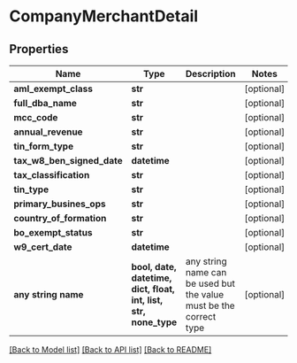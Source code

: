 # CompanyMerchantDetail


## Properties
Name | Type | Description | Notes
------------ | ------------- | ------------- | -------------
**aml_exempt_class** | **str** |  | [optional] 
**full_dba_name** | **str** |  | [optional] 
**mcc_code** | **str** |  | [optional] 
**annual_revenue** | **str** |  | [optional] 
**tin_form_type** | **str** |  | [optional] 
**tax_w8_ben_signed_date** | **datetime** |  | [optional] 
**tax_classification** | **str** |  | [optional] 
**tin_type** | **str** |  | [optional] 
**primary_busines_ops** | **str** |  | [optional] 
**country_of_formation** | **str** |  | [optional] 
**bo_exempt_status** | **str** |  | [optional] 
**w9_cert_date** | **datetime** |  | [optional] 
**any string name** | **bool, date, datetime, dict, float, int, list, str, none_type** | any string name can be used but the value must be the correct type | [optional]

[[Back to Model list]](../README.md#documentation-for-models) [[Back to API list]](../README.md#documentation-for-api-endpoints) [[Back to README]](../README.md)


